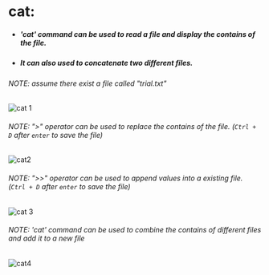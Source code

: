 # cat:
 * ##### 'cat' command can be used to read a file and display the contains of the file.
 * ##### It can also used to concatenate two different files.
 ###### NOTE: assume there exist a file called "trial.txt"
![cat 1](https://user-images.githubusercontent.com/45136496/77779411-7c2e0a80-7078-11ea-95a8-7b50612bd2b6.gif)

 ###### NOTE: ">" operator can be used to replace the contains of the file. (`Ctrl + D` after `enter` to save the file)
![cat2](https://user-images.githubusercontent.com/45136496/77779403-7a644700-7078-11ea-8256-5e727b6fa4ea.gif)

 ###### NOTE: ">>" operator can be used to append values into a existing file. (`Ctrl + D` after `enter` to save the file)
![cat 3](https://user-images.githubusercontent.com/45136496/77779413-7cc6a100-7078-11ea-9d86-6dba20a88d30.gif)

 ###### NOTE: 'cat' command can  be used to combine the contains of different files and add it to a new file
![cat4](https://user-images.githubusercontent.com/45136496/77779408-7b957400-7078-11ea-86be-72847455d1ad.gif)
